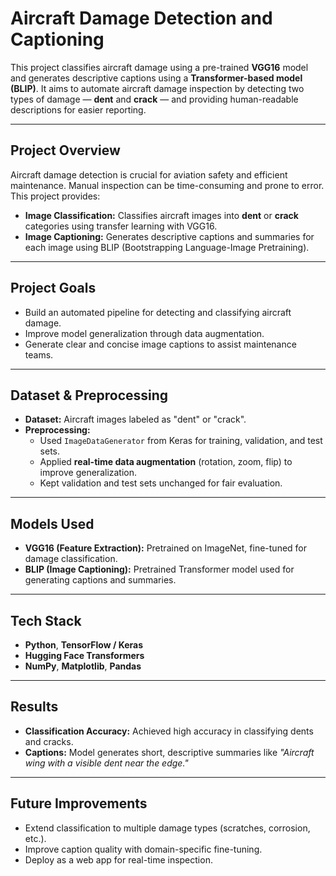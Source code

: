 # Aircraft Damage Detection and Captioning

This project classifies aircraft damage using a pre-trained **VGG16** model and generates descriptive captions using a **Transformer-based model (BLIP)**. It aims to automate aircraft damage inspection by detecting two types of damage — **dent** and **crack** — and providing human-readable descriptions for easier reporting.

---

## Project Overview

Aircraft damage detection is crucial for aviation safety and efficient maintenance. Manual inspection can be time-consuming and prone to error.  
This project provides:
- **Image Classification:** Classifies aircraft images into **dent** or **crack** categories using transfer learning with VGG16.
- **Image Captioning:** Generates descriptive captions and summaries for each image using BLIP (Bootstrapping Language-Image Pretraining).

---

## Project Goals

- Build an automated pipeline for detecting and classifying aircraft damage.
- Improve model generalization through data augmentation.
- Generate clear and concise image captions to assist maintenance teams.

---

## Dataset & Preprocessing

- **Dataset:** Aircraft images labeled as "dent" or "crack".
- **Preprocessing:** 
  - Used `ImageDataGenerator` from Keras for training, validation, and test sets.
  - Applied **real-time data augmentation** (rotation, zoom, flip) to improve generalization.
  - Kept validation and test sets unchanged for fair evaluation.

---

## Models Used

- **VGG16 (Feature Extraction):** Pretrained on ImageNet, fine-tuned for damage classification.
- **BLIP (Image Captioning):** Pretrained Transformer model used for generating captions and summaries.

---

## Tech Stack

- **Python**, **TensorFlow / Keras**
- **Hugging Face Transformers**
- **NumPy**, **Matplotlib**, **Pandas**

---

## Results

- **Classification Accuracy:** Achieved high accuracy in classifying dents and cracks.
- **Captions:** Model generates short, descriptive summaries like *"Aircraft wing with a visible dent near the edge."*

---

## Future Improvements

- Extend classification to multiple damage types (scratches, corrosion, etc.).
- Improve caption quality with domain-specific fine-tuning.
- Deploy as a web app for real-time inspection.
